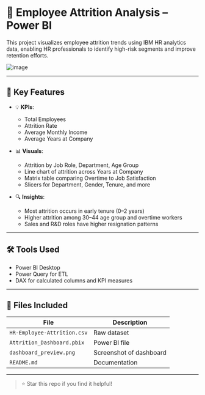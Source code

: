 # 🧠 Employee Attrition Analysis – Power BI

This project visualizes employee attrition trends using IBM HR analytics data, enabling HR professionals to identify high-risk segments and improve retention efforts.

![image](https://github.com/user-attachments/assets/81283388-dd80-4fcd-b967-4b81e23ed3f7)


---

## 📌 Key Features

- 💡 **KPIs**:
  - Total Employees
  - Attrition Rate
  - Average Monthly Income
  - Average Years at Company

- 📊 **Visuals**:
  - Attrition by Job Role, Department, Age Group
  - Line chart of attrition across Years at Company
  - Matrix table comparing Overtime to Job Satisfaction
  - Slicers for Department, Gender, Tenure, and more

- 🔍 **Insights**:
  - Most attrition occurs in early tenure (0–2 years)
  - Higher attrition among 30–44 age group and overtime workers
  - Sales and R&D roles have higher resignation patterns

---

## 🛠 Tools Used

- Power BI Desktop
- Power Query for ETL
- DAX for calculated columns and KPI measures

---

## 📁 Files Included

| File | Description |
|------|-------------|
| `HR-Employee-Attrition.csv` | Raw dataset |
| `Attrition_Dashboard.pbix` | Power BI file |
| `dashboard_preview.png` | Screenshot of dashboard |
| `README.md` | Documentation |

---

> ⭐ Star this repo if you find it helpful!
